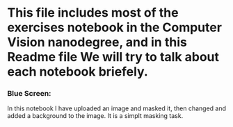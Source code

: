 # This file includes most of the exercises notebook in the Computer Vision nanodegree, and in this Readme file We will try to talk about each notebook briefely. 

### Blue Screen: 
In this notebook I have uploaded an image and masked it, then changed and added a background to the image. It is a simplt masking task.


